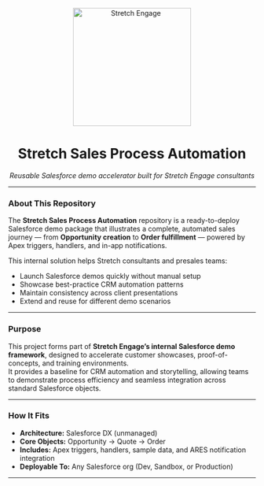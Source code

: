 <p align="center">
  <img src="https://raw.githubusercontent.com/stretch-consulting/stretch-sales-process-automation/main/docs/assets/logo.png" 
       alt="Stretch Engage" width="240"/>
</p>

<h1 align="center">Stretch Sales Process Automation</h1>
<p align="center"><em>Reusable Salesforce demo accelerator built for Stretch Engage consultants</em></p>

---

### About This Repository

The **Stretch Sales Process Automation** repository is a ready-to-deploy Salesforce demo package that illustrates a complete, automated sales journey — from **Opportunity creation** to **Order fulfillment** — powered by Apex triggers, handlers, and in-app notifications.

This internal solution helps Stretch consultants and presales teams:
- Launch Salesforce demos quickly without manual setup
- Showcase best-practice CRM automation patterns
- Maintain consistency across client presentations
- Extend and reuse for different demo scenarios

---

### Purpose

This project forms part of **Stretch Engage’s internal Salesforce demo framework**, designed to accelerate customer showcases, proof-of-concepts, and training environments.  
It provides a baseline for CRM automation and storytelling, allowing teams to demonstrate process efficiency and seamless integration across standard Salesforce objects.

---

### How It Fits

- **Architecture:** Salesforce DX (unmanaged)  
- **Core Objects:** Opportunity → Quote → Order  
- **Includes:** Apex triggers, handlers, sample data, and ARES notification integration  
- **Deployable To:** Any Salesforce org (Dev, Sandbox, or Production)  



---
